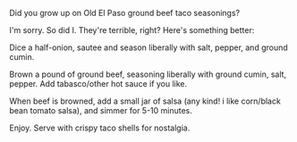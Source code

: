 Did you grow up on Old El Paso ground beef taco seasonings?

I'm sorry.  So did I.  They're terrible, right?  Here's something better:

Dice a half-onion, sautee and season liberally with salt, pepper, and ground cumin.

Brown a pound of ground beef, seasoning liberally with ground cumin, salt, pepper.  Add tabasco/other hot sauce if you like.

When beef is browned, add a small jar of salsa (any kind!  i like corn/black bean tomato salsa), and simmer for 5-10 minutes.

Enjoy.  Serve with crispy taco shells for nostalgia.

